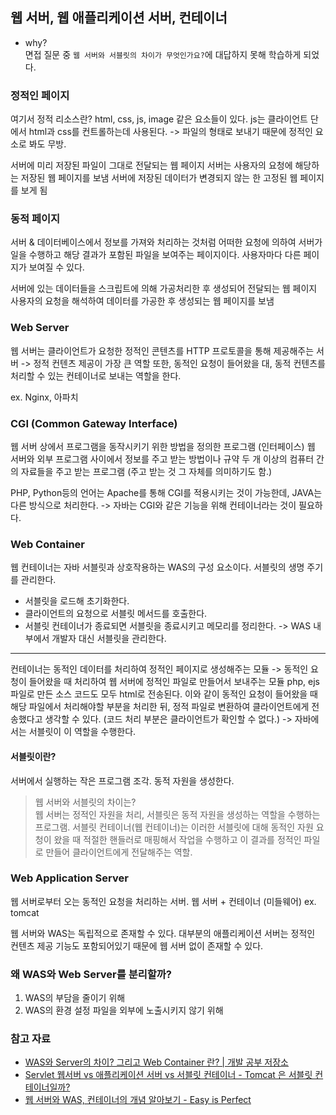 ## 웹 서버, 웹 애플리케이션 서버, 컨테이너
* why?     
    면접 질문 중 `웹 서버와 서블릿의 차이가 무엇인가요?`에 대답하지 못해 학습하게 되었다.
### 정적인 페이지
여기서 정적 리소스란? html, css, js, image 같은 요소들이 있다. js는 클라이언트 단에서 html과 css를 컨트롤하는데 사용된다. -> 파일의 형태로 보내기 때문에 정적인 요소로 봐도 무방.

서버에 미리 저장된 파일이 그대로 전달되는 웹 페이지
서버는 사용자의 요청에 해당하는 저장된 웹 페이지를 보냄
서버에 저장된 데이터가 변경되지 않는 한 고정된 웹 페이지를 보게 됨

### 동적 페이지
서버 & 데이터베이스에서 정보를 가져와 처리하는 것처럼 어떠한 요청에 의하여 서버가 일을 수행하고 해당 결과가 포함된 파일을 보여주는 페이지이다. 사용자마다 다른 페이지가 보여질 수 있다.

서버에 있는 데이터들을 스크립트에 의해 가공처리한 후 생성되어 전달되는 웹 페이지
사용자의 요청을 해석하여 데이터를 가공한 후 생성되는 웹 페이지를 보냄

### Web Server
웹 서버는 클라이언트가 요청한 정적인 콘텐츠를 HTTP 프로토콜을 통해 제공해주는 서버 -> 정적 컨텐츠 제공이 가장 큰 역할
또한, 동적인 요청이 들어왔을 대, 동적 컨텐츠를 처리할 수 있는 컨테이너로 보내는 역할을 한다.

ex. Nginx, 아파치

### CGI (Common Gateway Interface)
웹 서버 상에서 프로그램을 동작시키기 위한 방법을 정의한 프로그램 (인터페이스)
웹 서버와 외부 프로그램 사이에서 정보를 주고 받는 방법이나 규약
두 개 이상의 컴퓨터 간의 자료들을 주고 받는 프로그램 (주고 받는 것 그 자체를 의미하기도 함.)

PHP, Python등의 언어는 Apache를 통해 CGI를 적용시키는 것이 가능한데, JAVA는 다른 방식으로 처리한다.  -> 자바는 CGI와 같은 기능을 위해 컨테이너라는 것이 필요하다.


### Web Container
웹 컨테이너는 자바 서블릿과 상호작용하는 WAS의 구성 요소이다.
서블릿의 생명 주기를 관리한다.
* 서블릿을 로드해 초기화한다.
* 클라이언트의 요청으로 서블릿 메서드를 호출한다.
* 서블릿 컨테이너가 종료되면 서블릿을 종료시키고 메모리를 정리한다.
  -> WAS 내부에서 개발자 대신 서블릿을 관리한다.

- - - -

컨테이너는 동적인 데이터를 처리하여 정적인 페이지로 생성해주는 모듈
-> 동적인 요청이 들어왔을 때 처리하여 웹 서버에 정적인 파일로 만들어서 보내주는 모듈
php, ejs 파일로 만든 소스 코드도 모두 html로 전송된다. 이와 같이 동적인 요청이 들어왔을 때 해당 파일에서 처리해야할 부분을 처리한 뒤, 정적 파일로 변환하여 클라이언트에게 전송했다고 생각할 수 있다. (코드 처리 부분은 클라이언트가 확인할 수 없다.)
-> 자바에서는 서블릿이 이 역할을 수행한다.

#### 서블릿이란?
서버에서 실행하는 작은 프로그램 조각. 동적 자원을 생성한다.

> 웹 서버와 서블릿의 차이는?  
> 웹 서버는 정적인 자원을 처리, 서블릿은 동적 자원을 생성하는 역할을 수행하는 프로그램. 서블릿 컨테이너(웹 컨테이너)는 이러한 서블릿에 대해 동적인 자원 요청이 왔을 때 적절한 핸들러로 매핑해서 작업을 수행하고 이 결과를 정적인 파일로 만들어 클라이언트에게 전달해주는 역할.

### Web Application Server
웹 서버로부터 오는 동적인 요청을 처리하는 서버. 웹 서버 + 컨테이너 (미들웨어)
ex. tomcat

웹 서버와 WAS는 독립적으로 존재할 수 있다. 대부분의 애플리케이션 서버는 정적인 컨텐츠 제공 기능도 포함되어있기 때문에 웹 서버 없이 존재할 수 있다.

### 왜 WAS와 Web Server를 분리할까?
1. WAS의 부담을 줄이기 위해
2. WAS의 환경 설정 파일을 외부에 노출시키지 않기 위해

### 참고 자료
* [WAS와 Server의 차이? 그리고 Web Container 란? | 개발 공부 저장소](https://doozi316.github.io/web/2020/09/13/WEB26/)
* [Servlet 웹서버 vs 애플리케이션 서버 vs 서블릿 컨테이너 - Tomcat 은 서블릿 컨테이너일까?](https://pjh3749.tistory.com/267)
* [웹 서버와 WAS, 컨테이너의 개념 알아보기 - Easy is Perfect](http://melonicedlatte.com/web/2019/06/23/210300.html)
